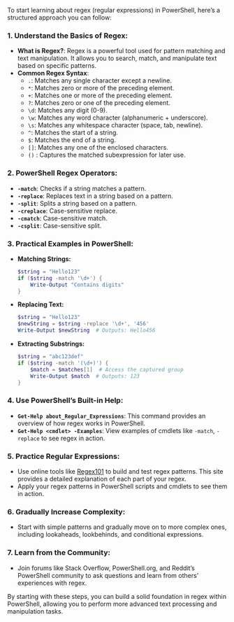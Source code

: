 To start learning about regex (regular expressions) in PowerShell, here’s a structured approach you can follow:

### 1. **Understand the Basics of Regex:**
   - **What is Regex?**: Regex is a powerful tool used for pattern matching and text manipulation. It allows you to search, match, and manipulate text based on specific patterns.
   - **Common Regex Syntax**:
     - `.`: Matches any single character except a newline.
     - `*`: Matches zero or more of the preceding element.
     - `+`: Matches one or more of the preceding element.
     - `?`: Matches zero or one of the preceding element.
     - `\d`: Matches any digit (0-9).
     - `\w`: Matches any word character (alphanumeric + underscore).
     - `\s`: Matches any whitespace character (space, tab, newline).
     - `^`: Matches the start of a string.
     - `$`: Matches the end of a string.
     - `[]`: Matches any one of the enclosed characters.
     - `()` : Captures the matched subexpression for later use.

### 2. **PowerShell Regex Operators:**
   - **`-match`**: Checks if a string matches a pattern.
   - **`-replace`**: Replaces text in a string based on a pattern.
   - **`-split`**: Splits a string based on a pattern.
   - **`-creplace`**: Case-sensitive replace.
   - **`-cmatch`**: Case-sensitive match.
   - **`-csplit`**: Case-sensitive split.

### 3. **Practical Examples in PowerShell:**
   - **Matching Strings:**
     ```powershell
     $string = "Hello123"
     if ($string -match '\d+') {
         Write-Output "Contains digits"
     }
     ```
   - **Replacing Text:**
     ```powershell
     $string = "Hello123"
     $newString = $string -replace '\d+', '456'
     Write-Output $newString  # Outputs: Hello456
     ```
   - **Extracting Substrings:**
     ```powershell
     $string = "abc123def"
     if ($string -match '(\d+)') {
         $match = $matches[1]  # Access the captured group
         Write-Output $match  # Outputs: 123
     }
     ```

### 4. **Use PowerShell’s Built-in Help:**
   - **`Get-Help about_Regular_Expressions`**: This command provides an overview of how regex works in PowerShell.
   - **`Get-Help <cmdlet> -Examples`**: View examples of cmdlets like `-match`, `-replace` to see regex in action.

### 5. **Practice Regular Expressions:**
   - Use online tools like [Regex101](https://regex101.com/) to build and test regex patterns. This site provides a detailed explanation of each part of your regex.
   - Apply your regex patterns in PowerShell scripts and cmdlets to see them in action.

### 6. **Gradually Increase Complexity:**
   - Start with simple patterns and gradually move on to more complex ones, including lookaheads, lookbehinds, and conditional expressions.

### 7. **Learn from the Community:**
   - Join forums like Stack Overflow, PowerShell.org, and Reddit’s PowerShell community to ask questions and learn from others’ experiences with regex.

By starting with these steps, you can build a solid foundation in regex within PowerShell, allowing you to perform more advanced text processing and manipulation tasks.